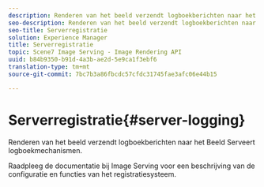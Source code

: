 ```yaml
---
description: Renderen van het beeld verzendt logboekberichten naar het Beeld Serveert logboekmechanismen.
seo-description: Renderen van het beeld verzendt logboekberichten naar het Beeld Serveert logboekmechanismen.
seo-title: Serverregistratie
solution: Experience Manager
title: Serverregistratie
topic: Scene7 Image Serving - Image Rendering API
uuid: b84b9350-b91d-4a3b-ae2d-5e9ca1f3ebf6
translation-type: tm+mt
source-git-commit: 7bc7b3a86fbcdc57cfdc31745fae3afc06e44b15

---
```



# Serverregistratie{#server-logging}

Renderen van het beeld verzendt logboekberichten naar het Beeld Serveert logboekmechanismen.

Raadpleeg de documentatie bij Image Serving voor een beschrijving van de configuratie en functies van het registratiesysteem.
